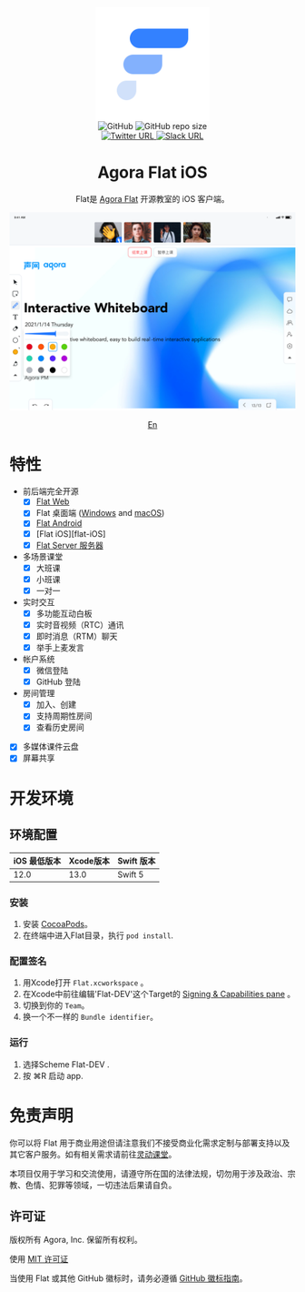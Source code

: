 <div align="center">
    <img width="200" height="200" style="display: block;" src="art/flat-logo.png">
</div>
<div align="center">
    <img alt="GitHub" src="https://img.shields.io/github/license/netless-io/flat-ios?color=9cf&style=flat-square">
    <img alt="GitHub repo size" src="https://img.shields.io/github/repo-size/netless-io/flat-ios?color=9cf&style=flat-square">
    <br>
    <a target="_blank" href="https://twitter.com/AgoraFlat">
    <img alt="Twitter URL" src="https://img.shields.io/badge/Twitter-AgoraFlat-9cf.svg?logo=twitter&style=flat-square">
    </a>
    <a target="_blank" href="https://github.com/netless-io/flat/issues/926">
        <img alt="Slack URL" src="https://img.shields.io/badge/Slack-AgoraFlat-9cf.svg?logo=slack&style=flat-square">
    </a>
</div>

<div align="center">
    <h1>Agora Flat iOS</h1>
    <p>Flat是 <a href="https://flat.whiteboard.agora.io/en/">Agora Flat</a> 开源教室的 iOS 客户端。</p>
    <img src="art/flat-showcase.png">
    <p><a href="./README-zh.md">En</a></p>
</div>

# 特性

- 前后端完全开源
  - [X] [Flat Web][flat-web]
  - [X] Flat 桌面端 ([Windows][flat-homepage] and [macOS][flat-homepage])
  - [X] [Flat Android][flat-android]
  - [X] [Flat iOS][flat-iOS]
  - [X] [Flat Server 服务器][flat-server]
- 多场景课堂
  - [X] 大班课
  - [X] 小班课
  - [X] 一对一
- 实时交互
  - [X] 多功能互动白板
  - [X] 实时音视频（RTC）通讯
  - [X] 即时消息（RTM）聊天
  - [X] 举手上麦发言
- 帐户系统
  - [X] 微信登陆
  - [X] GitHub 登陆
- 房间管理
  - [X] 加入、创建
  - [X] 支持周期性房间
  - [X] 查看历史房间

- [X] 多媒体课件云盘
- [X] 屏幕共享

# 开发环境

## 环境配置

| iOS 最低版本 | Xcode版本 | Swift 版本 |
| ------------ | --------- | ---------- |
| 12.0         | 13.0      | Swift 5    |

### 安装

1. 安装 [CocoaPods](https://cocoapods.org)。
2. 在终端中进入Flat目录，执行 `pod install`.

### 配置签名

1. 用Xcode打开 `Flat.xcworkspace` 。
2. 在Xcode中前往编辑'Flat-DEV'这个Target的 [Signing &amp; Capabilities pane](https://developer.apple.com/documentation/xcode/adding_capabilities_to_your_app) 。
3. 切换到你的 `Team`。
4. 换一个不一样的 `Bundle identifier`。

### 运行

1. 选择Scheme Flat-DEV .
2. 按 ⌘R 启动 app.

# 免责声明

你可以将 Flat 用于商业用途但请注意我们不接受商业化需求定制与部署支持以及其它客户服务。如有相关需求请前往[灵动课堂][Flexible Classroom]。

本项目仅用于学习和交流使用，请遵守所在国的法律法规，切勿用于涉及政治、宗教、色情、犯罪等领域，一切违法后果请自负。

## 许可证

版权所有 Agora, Inc. 保留所有权利。

使用 [MIT 许可证](https://github.com/netless-io/flat/blob/main/LICENSE)

当使用 Flat 或其他 GitHub 徽标时，请务必遵循 [GitHub 徽标指南](https://github.com/logos)。

[flat-homepage]: https://flat.whiteboard.agora.io/en/#download
[flat-web]: https://flat-web.whiteboard.agora.io/
[flat-server]: https://github.com/netless-io/flat-server
[flat-android]: https://github.com/netless-io/flat-android
[flat-storybook]: https://netless-io.github.io/flat/storybook/
[open-wechat]: https://open.weixin.qq.com/
[netless-auth]: https://docs.agora.io/en/whiteboard/generate_whiteboard_token_at_app_server?platform=RESTful
[agora-app-id-auth]: https://docs.agora.io/en/Agora%20Platform/token#a-name--appidause-an-app-id-for-authentication
[cloud-recording]: https://docs.agora.io/en/cloud-recording/cloud_recording_api_rest?platform=RESTful#storageConfig
[cloud-recording-background]: https://docs.agora.io/en/cloud-recording/cloud_recording_layout?platform=RESTful#background
[electron-updater]: https://github.com/electron-userland/electron-builder/tree/master/packages/electron-updater
[Flexible Classroom]: https://www.agora.io/cn/agora-flexible-classroom
